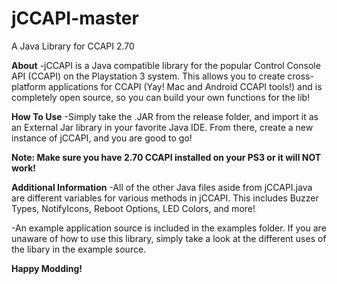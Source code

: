 # jCCAPI-master
A Java Library for CCAPI 2.70

**About**
-jCCAPI is a Java compatible library for the popular Control Console API (CCAPI) on the Playstation 3 system.
This allows you to create cross-platform applications for CCAPI (Yay! Mac and Android CCAPI tools!) and is
completely open source, so you can build your own functions for the lib!

**How To Use**
-Simply take the .JAR from the release folder, and import it as an External Jar library in your favorite Java
IDE. From there, create a new instance of jCCAPI, and you are good to go!

**Note: Make sure you have 2.70 CCAPI installed on your PS3 or it will NOT work!**

**Additional Information**
-All of the other Java files aside from jCCAPI.java are different variables for various methods in jCCAPI. This
includes Buzzer Types, NotifyIcons, Reboot Options, LED Colors, and more!

-An example application source is included in the examples folder. If you are unaware of how to use this library,
simply take a look at the different uses of the libary in the example source.

**Happy Modding!**
